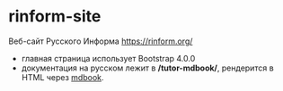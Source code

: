 # rinform-site
Веб-сайт Русского Информа https://rinform.org/

* главная страница использует Bootstrap 4.0.0
* документация на русском лежит в **/tutor-mdbook/**, рендерится в HTML через [mdbook](https://github.com/rust-lang-nursery/mdBook).
